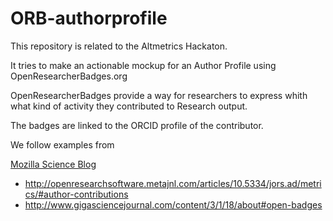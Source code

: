 # ORB-authorprofile

This repository is related to the Altmetrics Hackaton. 

It tries to make an actionable mockup for an Author Profile using OpenResearcherBadges.org

OpenResearcherBadges provide a way for researchers to express whith what kind of activity they contributed to Research output.

The badges are linked to the ORCID profile of the contributor.

We follow examples from 

[Mozilla Science Blog](https://www.mozillascience.org/contributorship-badges-for-science-view-them-now)

- http://openresearchsoftware.metajnl.com/articles/10.5334/jors.ad/metrics/#author-contributions
- http://www.gigasciencejournal.com/content/3/1/18/about#open-badges


